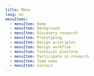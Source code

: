 ```yaml
---
title: Menu
lang: en
menuItems:
  - menuItem: Home
  - menuItem: Background
  - menuItem: Discovery research
  - menuItem: Prototyping
  - menuItem: Design principles
  - menuItem: Design workflow
  - menuItem: Technical platform
  - menuItem: Participate in research
  - menuItem: Team news
  - menuItem: Contact
---
```

